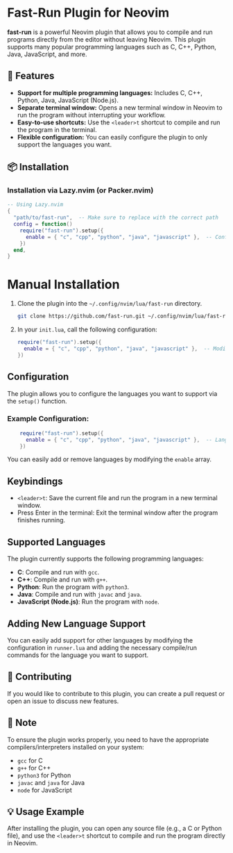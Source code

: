 # Fast-Run Plugin for Neovim

**fast-run** is a powerful Neovim plugin that allows you to compile and run programs directly from the editor without leaving Neovim. This plugin supports many popular programming languages such as C, C++, Python, Java, JavaScript, and more.

## 🚀 Features

- **Support for multiple programming languages:** Includes C, C++, Python, Java, JavaScript (Node.js).
- **Separate terminal window:** Opens a new terminal window in Neovim to run the program without interrupting your workflow.
- **Easy-to-use shortcuts:** Use the `<leader>t` shortcut to compile and run the program in the terminal.
- **Flexible configuration:** You can easily configure the plugin to only support the languages you want.

## 📦 Installation

### Installation via Lazy.nvim (or Packer.nvim)

```lua
-- Using Lazy.nvim
{
  "path/to/fast-run",  -- Make sure to replace with the correct path
  config = function()
    require("fast-run").setup({
      enable = { "c", "cpp", "python", "java", "javascript" },  -- Configure the languages you want to support
    })
  end,
}
```

# Manual Installation

1. Clone the plugin into the `~/.config/nvim/lua/fast-run` directory.

    ```bash
    git clone https://github.com/fast-run.git ~/.config/nvim/lua/fast-run
    ```

2. In your `init.lua`, call the following configuration:

    ```lua
    require("fast-run").setup({
      enable = { "c", "cpp", "python", "java", "javascript" },  -- Modify the list of languages if needed
    })
    ```

## Configuration

The plugin allows you to configure the languages you want to support via the `setup()` function.

### Example Configuration:
```lua
    require("fast-run").setup({
      enable = { "c", "cpp", "python", "java", "javascript" },  -- Languages you want to support
    })
```

You can easily add or remove languages by modifying the `enable` array.

## Keybindings

- `<leader>t`: Save the current file and run the program in a new terminal window.
- Press Enter in the terminal: Exit the terminal window after the program finishes running.

## Supported Languages

The plugin currently supports the following programming languages:

- **C**: Compile and run with `gcc`.
- **C++**: Compile and run with `g++`.
- **Python**: Run the program with `python3`.
- **Java**: Compile and run with `javac` and `java`.
- **JavaScript (Node.js)**: Run the program with `node`.

## Adding New Language Support

You can easily add support for other languages by modifying the configuration in `runner.lua` and adding the necessary compile/run commands for the language you want to support.

## 📝 Contributing

If you would like to contribute to this plugin, you can create a pull request or open an issue to discuss new features.

## 📢 Note

To ensure the plugin works properly, you need to have the appropriate compilers/interpreters installed on your system:

- `gcc` for C
- `g++` for C++
- `python3` for Python
- `javac` and `java` for Java
- `node` for JavaScript

## 💡 Usage Example

After installing the plugin, you can open any source file (e.g., a C or Python file), and use the `<leader>t` shortcut to compile and run the program directly in Neovim.
